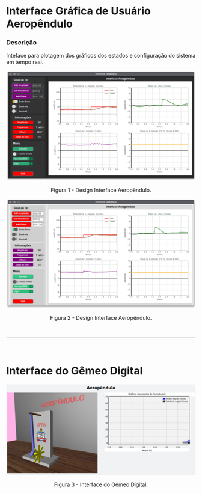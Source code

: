 # Interface Gráfica de Usuário Aeropêndulo

### Descrição

Inteface para plotagem dos gráficos dos estados e configuração do sistema em tempo real.


<center>
<div class="figure" >
  <img src="design_interface/demo_interface_dark.png"
       width="900">  
  <p>Figura 1 - Design Interface Aeropêndulo.</p>
</div>
</center>

<center>
<div class="figure" >
  <img src="design_interface/demo_interface_light.png"
       width="900">  
  <p>Figura 2 - Design Interface Aeropêndulo.</p>
</div>
</center>
</div>

</br>

---

</br>

# Interface do Gêmeo Digital


<center>
<div class="figure" >
  <img src="design_interface/simulador1.png"
       width="900">  
  <p>Figura 3 - Interface do Gêmeo Digital.</p>
</div>
</center>